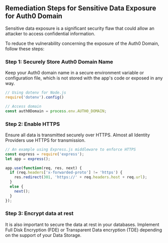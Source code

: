 

## Remediation Steps for Sensitive Data Exposure for Auth0 Domain
Sensitive data exposure is a significant security flaw that could allow an attacker to access confidential information. 

To reduce the vulnerability concerning the exposure of the Auth0 Domain, follow these steps:

### Step 1: Securely Store Auth0 Domain Name
Keep your Auth0 domain name in a secure environment variable or configuration file, which is not stored with the app's code or exposed in any way.

```javascript
// Using dotenv for Node.js
require('dotenv').config()

// Access domain
const auth0Domain = process.env.AUTH0_DOMAIN;
```

### Step 2: Enable HTTPS
Ensure all data is transmitted securely over HTTPS. Almost all Identity Providers use HTTPS for transmission.
```javascript
// An example using Express.js middleware to enforce HTTPS
const express = require('express');
let app = express();

app.use(function(req, res, next) {
  if (req.headers['x-forwarded-proto'] != 'https') {
    res.redirect(301, 'https://' + req.headers.host + req.url);
  }
  else {
    next();
  }
});
```

### Step 3: Encrypt data at rest
It is also important to secure the data at rest in your databases. Implement Full Disk Encryption (FDE) or Transparent Data encryption (TDE) depending on the support of your Data Storage.